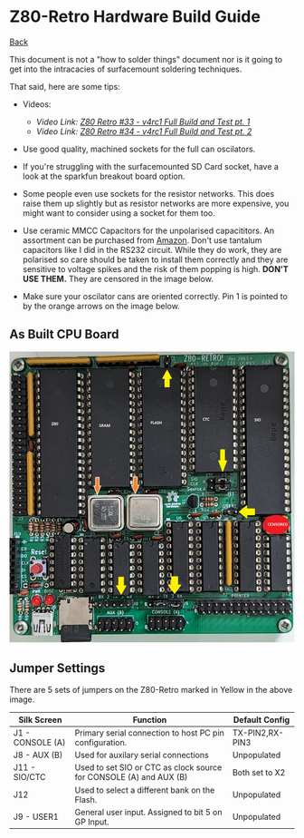 # Z80-Retro Hardware Build Guide

[Back](./README.md)

This document is not a "how to solder things" document nor is it going to get
into the intracacies of surfacemount soldering techniques.

That said, here are some tips:

- Videos:
  - _Video Link: [Z80 Retro #33 - v4rc1 Full Build and Test pt. 1](https://youtu.be/X0ApysAFA7k)_
  - _Video Link: [Z80 Retro #34 - v4rc1 Full Build and Test pt. 2](https://youtu.be/aZyimz6YkGY)_

- Use good quality, machined sockets for the full can oscilators.
- If you're struggling with the surfacemounted SD Card socket, have a look at
the sparkfun breakout board option.
- Some people even use sockets for the resistor networks.  This does raise them
up slightly but as resistor networks are more expensive, you might want to
consider using a socket for them too.
- Use ceramic MMCC Capacitors for the unpolarised capacititors.  An assortment
can be purchased from [Amazon](https://www.amazon.com/ceramic-capacitor-kit/s?k=ceramic+capacitor+kit).
Don't use tantalum capacitors like I did in the RS232 circuit.  While they do
work, they are polarised so care should be taken to install them correctly and
they are sensitive to voltage spikes and the risk of them popping is high.
**DON'T USE THEM.**
They are censored in the image below.

- Make sure your oscilator cans are oriented correctly.  Pin 1 is pointed to by
the orange arrows on the image below.

## As Built CPU Board

![Photo of Z80 Retro As Built](./assets/z80-retro-as-built.jpg)

## Jumper Settings

There are 5 sets of jumpers on the Z80-Retro marked in Yellow in the above
image.
<!-- markdownlint-disable -->
|Silk Screen     |Function                                                           |Default Config
|----------------|-------------------------------------------------------------------|---------------
|J1 - CONSOLE (A)|Primary serial connection to host PC pin configuration.            |TX-PIN2,RX-PIN3
|J8 - AUX (B)    |Used for auxilary serial connections                               |Unpopulated
|J11 - SIO/CTC   |Used to set SIO or CTC as clock source for CONSOLE (A) and AUX (B) |Both set to X2
|J12             |Used to select a different bank on the Flash.                      |Unpopulated
|J9 - USER1      |General user input.  Assigned to bit 5 on GP Input.                |Unpopulated
<!-- markdownlint-restore -->
